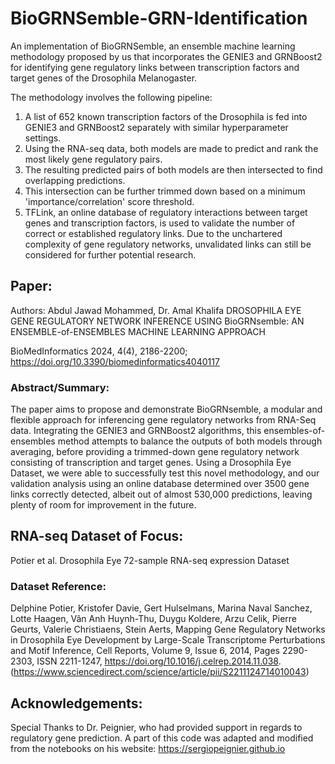 # BioGRNSemble-GRN-Identification
An implementation of BioGRNSemble, an ensemble machine learning methodology proposed by us that incorporates the GENIE3 and GRNBoost2 for identifying gene regulatory links between transcription factors and target genes of the Drosophila Melanogaster.

The methodology involves the following pipeline:

1. A list of 652 known transcription factors of the Drosophila is fed into GENIE3 and GRNBoost2 separately with similar hyperparameter settings.
2. Using the RNA-seq data, both models are made to predict and rank the most likely gene regulatory pairs.
3. The resulting predicted pairs of both models are then intersected to find overlapping predictions.
4. This intersection can be further trimmed down based on a minimum 'importance/correlation' score threshold.
5. TFLink, an online database of regulatory interactions between target genes and transcription factors, is used to validate the number of correct or established regulatory links. Due to the unchartered complexity of gene regulatory networks, unvalidated links can still be considered for further potential research.

## Paper:
Authors: Abdul Jawad Mohammed, Dr. Amal Khalifa
DROSOPHILA EYE GENE REGULATORY NETWORK INFERENCE USING BioGRNsemble: AN ENSEMBLE-of-ENSEMBLES MACHINE LEARNING APPROACH

BioMedInformatics 2024, 4(4), 2186-2200; https://doi.org/10.3390/biomedinformatics4040117

### Abstract/Summary: 
The paper aims to propose and demonstrate BioGRNsemble, a modular and flexible approach for inferencing gene regulatory networks from RNA-Seq data. Integrating the GENIE3 and GRNBoost2 algorithms, this ensembles-of-ensembles method attempts to balance the outputs of both models through averaging, before providing a trimmed-down gene regulatory network consisting of transcription and target genes. Using a Drosophila Eye Dataset, we were able to successfully test this novel methodology, and our validation analysis using an online database determined over 3500 gene links correctly detected, albeit out of almost 530,000 predictions, leaving plenty of room for improvement in the future.

## RNA-seq Dataset of Focus:
Potier et al. Drosophila Eye 72-sample RNA-seq expression Dataset

### Dataset Reference:
Delphine Potier, Kristofer Davie, Gert Hulselmans, Marina Naval Sanchez, Lotte Haagen, Vân Anh Huynh-Thu, Duygu Koldere, Arzu Celik, Pierre Geurts, Valerie Christiaens, Stein Aerts, Mapping Gene Regulatory Networks in Drosophila Eye Development by Large-Scale Transcriptome Perturbations and Motif Inference, Cell Reports, Volume 9, Issue 6, 2014, Pages 2290-2303, ISSN 2211-1247, https://doi.org/10.1016/j.celrep.2014.11.038. (https://www.sciencedirect.com/science/article/pii/S2211124714010043)

## Acknowledgements:
Special Thanks to Dr. Peignier, who had provided support in regards to regulatory gene prediction. A part of this code was adapted and modified from the notebooks on his website: https://sergiopeignier.github.io
